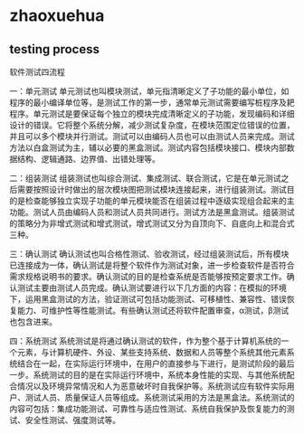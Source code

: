 # zhaoxuehua

## testing process

软件测试四流程

一：单元测试 单元测试也叫模块测试，单元指清晰定义了子功能的最小单位，如程序的最小编译单位等，是测试工作的第一步，通常单元测试需要编写桩程序及耙程序。单元测试是要保证每个独立的模块完成清晰定义的子功能，发现编码和详细设计的错误。它将整个系统分解，减少测试复杂度，在模块范围定位错误的位置，并且可以多个模块并行测试。测试可以由编码人员也可以由测试人员来完成。测试方法以白盒测试为主，辅以必要的黑盒测试。测试内容包括模块接口、模块内部数据结构、逻辑通路、边界值、出错处理等。

二：组装测试
组装测试也叫综合测试、集成测试、联合测试，它是在单元测试之后需要按照设计时做出的层次模块图把测试模块连接起来，进行组装测试。测试目的是检查能够独立实现子功能的单元模块能否在组装过程中逐级实现组合起来的主功能。测试人员由编码人员和测试人员共同进行。测试方法是黑盒测试。组装测试的策略分为非增式测试和增式测试，增式测试又分为自顶向下、自底向上和混合式三种。

三：确认测试
确认测试也叫合格性测试、验收测试，经过组装测试后，所有模块已连接成为一体，确认测试是将整个软件作为测试对象，进一步检查软件是否符合需求规格说明书的要求。确认测试的目的是检查系统是否能够按预定要求工作。确认测试主要由测试人员完成。确认测试要进行以下几方面的内容：在模拟的环境下，运用黑盒测试的方法，验证测试可包括功能测试、可移植性、兼容性、错误恢复能力、可维护性等性能测试。有些确认测试还将软件配置审查，α测试，β测试也包含进来。

四：系统测试
系统测试是将通过确认测试的软件，作为整个基于计算机系统的一个元素，与计算机硬件、外设、某些支持系统、数据和人员等整个系统其他元素系统结合在一起，在实际运行环境中，在用户的直接参与下进行，是测试阶段的最后一步。系统测试的目的是在实际运行环境中，系统本身性能的实现、与其他系统配合情况以及环境异常情况和人为恶意破坏时自我保护等。系统测试应有软件实际用户、测试人员、质量保证人员等组成。系统测试采用的方法是黑盒法。系统测试的内容可包括：集成功能测试、可靠性与适应性测试、系统自我保护及恢复能力的测试、安全性测试、强度测试等。
